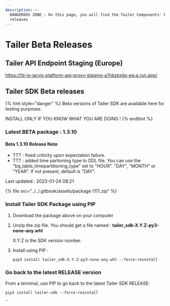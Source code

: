 ```yaml
---
description: >-
  DANGEROUS ZONE : On this page, you will find the Tailer Components' beta
  releases
---
```


# Tailer Beta Releases

## Tailer API Endpoint Staging (Europe)

https://fd-io-jarvis-platform-api-proxy-staging-a7nkzexitq-ew.a.run.app/

## Tailer SDK Beta releases

{% hint style="danger" %}
Beta versions of Tailer SDK are available here for testing purposes.

INSTALL ONLY IF YOU KNOW WHAT YOU ARE DOING !
{% endhint %}

### Latest BETA package : 1.3.10

#### Beta 1.3.10 Release Note

* TTT : fixed criticity upon expectation failure.
* TTT : added time partioning type to DDL file. You can use the "bq\_table\_timepartitioning\_type" set to "HOUR", "DAY", "MONTH" or "YEAR". If not present, default is "DAY".

Last updated : 2023-01-24 08:21

{% file src="../../.gitbook/assets/package (17).zip" %}

### Install Tailer SDK Package using PIP

1. Download the package above on your computer
2.  Unzip the zip file. You should get a file named : **tailer\_sdk-X.Y.Z-py3-none-any.whl**

    X.Y.Z is the SDK version number.
3.  Install using PIP :

    `pip3 install tailer_sdk-X.Y.Z-py3-none-any.whl --force-reinstall`

### Go back to the latest RELEASE version

From a terminal, use PIP to go back to the latest Tailer SDK RELEASE:

`pip3 install tailer-sdk --force-reinstall`

``
